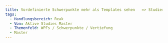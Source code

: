 ```yaml
---
title: Vordefinierte Schwerpunkte mehr als Templates sehen   => Studierende können Schwerpunkte mehr als Vorlage sehen und Studium besser konfigurieren
tags:
  - Handlungsbereich: Reak
  - Von: Aktive Studies Master
  - Themenfeld: WPFs / Schwerpunkte / Vertiefung
  - Master
---
```

